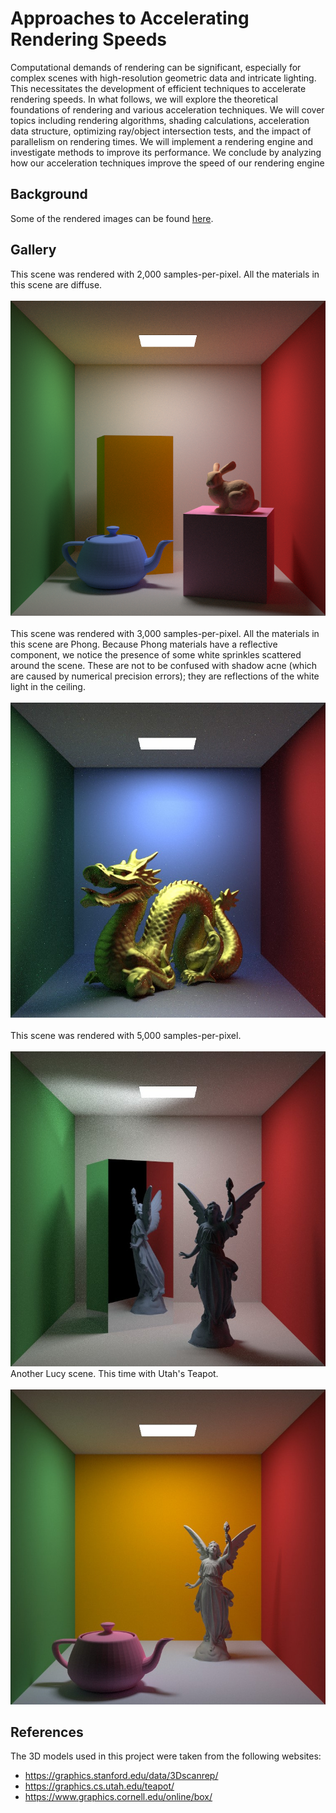 # Approaches to Accelerating Rendering Speeds
Computational demands of rendering can be significant, especially for complex scenes with high-resolution
geometric data and intricate lighting. This necessitates the development of efficient techniques to accelerate rendering speeds. In what follows, we will explore the theoretical foundations of rendering and various
acceleration techniques. We will cover topics including rendering algorithms, shading calculations, acceleration data structure, optimizing ray/object intersection tests, and the impact of parallelism on rendering
times. We will implement a rendering engine and investigate methods to improve its performance. We
conclude by analyzing how our acceleration techniques improve the speed of our rendering engine


## Background
Some of the rendered images can be found [here](Images).<br>

## Gallery

This scene was rendered with 2,000 samples-per-pixel. All the materials in this scene are diffuse.</br></br>
![Rabbit](Images/Semester%202/a_rabbit_and_a_teapot_inside_a_Cornell_box_2000SPPP.png)</br></br>
This scene was rendered with 3,000 samples-per-pixel. All the materials in this scene are Phong. 
Because Phong materials have a reflective component, we notice the presence of some white sprinkles scattered 
around the scene. These are not to be confused with shadow acne (which are caused by numerical precision errors); 
they are reflections of the white light in the ceiling.</br></br>
![Phong](Images/Semester%202/Enter-the-Dragon-3000SPP.jpg)</br></br>
This scene was rendered with 5,000 samples-per-pixel.</br></br>
![Lucy Mirror](Images/Semester%202/Lucy-with-a-Mirror-5000-SPP.jpg)
Another Lucy scene. This time with Utah's Teapot.</br></br>
![Lucy and Teapot](Images/Semester%202/Lucy_and_Utah_Teapot.jpg)

## References
The 3D models used in this project were taken from the following websites:
- https://graphics.stanford.edu/data/3Dscanrep/
- https://graphics.cs.utah.edu/teapot/
- https://www.graphics.cornell.edu/online/box/

